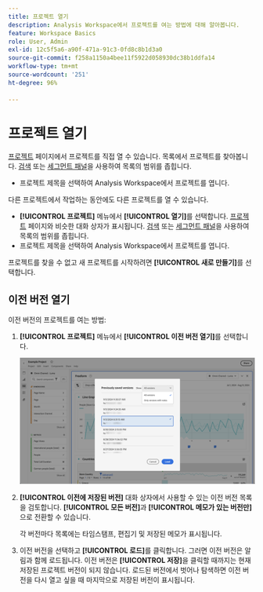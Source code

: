 ```yaml
---
title: 프로젝트 열기
description: Analysis Workspace에서 프로젝트를 여는 방법에 대해 알아봅니다.
feature: Workspace Basics
role: User, Admin
exl-id: 12c5f5a6-a90f-471a-91c3-0fd8c8b1d3a0
source-git-commit: f258a1150a4bee11f5922d058930dc38b1ddfa14
workflow-type: tm+mt
source-wordcount: '251'
ht-degree: 96%

---
```


# 프로젝트 열기

[프로젝트](/help/analyze/analysis-workspace/build-workspace-project/freeform-overview.md) 페이지에서 프로젝트를 직접 열 수 있습니다. 목록에서 프로젝트를 찾아봅니다. [검색](/help/analyze/analysis-workspace/build-workspace-project/freeform-overview.md#search) 또는 [세그먼트 패널](/help/analyze/analysis-workspace/build-workspace-project/freeform-overview.md#segment-panel)을 사용하여 목록의 범위를 좁힙니다.

* 프로젝트 제목을 선택하여 Analysis Workspace에서 프로젝트를 엽니다.

다른 프로젝트에서 작업하는 동안에도 다른 프로젝트를 열 수 있습니다.

* **[!UICONTROL 프로젝트]** 메뉴에서 **[!UICONTROL 열기]**&#x200B;를 선택합니다. [프로젝트](/help/analyze/analysis-workspace/build-workspace-project/freeform-overview.md) 페이지와 비슷한 대화 상자가 표시됩니다. [검색](/help/analyze/analysis-workspace/build-workspace-project/freeform-overview.md#search) 또는 [세그먼트 패널](/help/analyze/analysis-workspace/build-workspace-project/freeform-overview.md#segment-panel)을 사용하여 목록의 범위를 좁힙니다.
* 프로젝트 제목을 선택하여 Analysis Workspace에서 프로젝트를 엽니다.

프로젝트를 찾을 수 없고 새 프로젝트를 시작하려면 **[!UICONTROL 새로 만들기]**&#x200B;를 선택합니다.

## 이전 버전 열기

이전 버전의 프로젝트를 여는 방법:

1. **[!UICONTROL 프로젝트]** 메뉴에서 **[!UICONTROL 이전 버전 열기]**&#x200B;를 선택합니다.

   ![이전에 저장된 프로젝트 버전 목록과 모든 버전 또는 메모가 있는 버전만 표시할 수 있는 옵션.](assets/open-previously-saved.png)

1. **[!UICONTROL 이전에 저장된 버전]** 대화 상자에서 사용할 수 있는 이전 버전 목록을 검토합니다. **[!UICONTROL 모든 버전]**&#x200B;과 **[!UICONTROL 메모가 있는 버전만]**&#x200B;으로 전환할 수 있습니다.

   각 버전마다 목록에는 타임스탬프, 편집기 및 저장된 메모가 표시됩니다.


1. 이전 버전을 선택하고 **[!UICONTROL 로드]**&#x200B;를 클릭합니다.
그러면 이전 버전은 알림과 함께 로드됩니다. 이전 버전은 **[!UICONTROL 저장]**&#x200B;을 클릭할 때까지는 현재 저장된 프로젝트 버전이 되지 않습니다. 로드된 버전에서 벗어나 탐색하면 이전 버전을 다시 열고 싶을 때 마지막으로 저장된 버전이 표시됩니다.


<!-- 
## Incompatible data view

When you open a project, you might see an **[!UICONTROL Incompatible data view]** warning dialog. This dialog explains that certain components within the project are not enabled in the selected data view for one of the panels in the project. 

![Incompatible](assets/incompatible-data-view.png)

To fix this warning, you can:

* **[!UICONTROL Change the data view]**. Select a proper data view from **[!UICONTROL Change data view:]** ![Data](/help/assets/icons/Data.svg). If the selected data view is valid, your project opens in Analysis Workspace.
* **[!UICONTROL Return to landing page]**. Your selected project is not opened and you can select another project.
* **[!UICONTROL Continue anyway]**. Your project opens in Analysis Workspace, but shows errors in some of the visualization and the incompatible data views have an alert ![Alert](/help/assets/icons/Alert.svg) before the name of the data view.


-->
